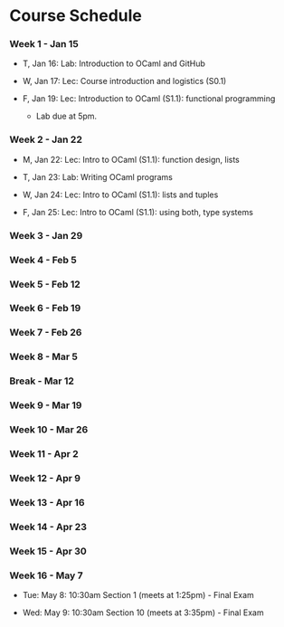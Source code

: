 # Course Schedule

### Week  1 - Jan 15

- T, Jan 16: Lab: Introduction to OCaml and GitHub

- W, Jan 17: Lec: Course introduction and logistics (S0.1)

- F, Jan 19: Lec: Introduction to OCaml (S1.1): functional programming

  - Lab due at 5pm.

### Week  2 - Jan 22 
- M, Jan 22: Lec: Intro to OCaml (S1.1): function design, lists

- T, Jan 23: Lab: Writing OCaml programs

- W, Jan 24: Lec: Intro to OCaml (S1.1): lists and tuples

- F, Jan 25: Lec: Intro to OCaml (S1.1): using both, type systems

### Week  3 - Jan 29

### Week  4 - Feb  5 

### Week  5 - Feb 12 

### Week  6 - Feb 19

### Week  7 - Feb 26

### Week  8 - Mar  5

### Break - Mar 12

### Week  9 - Mar 19

### Week 10 - Mar 26

### Week 11 - Apr  2

### Week 12 - Apr  9

### Week 13 - Apr 16

### Week 14 - Apr 23

### Week 15 - Apr 30

### Week 16 - May  7

- Tue: May 8: 10:30am  Section 1 (meets at 1:25pm) - Final Exam

- Wed: May 9: 10:30am  Section 10 (meets at 3:35pm) - Final Exam




